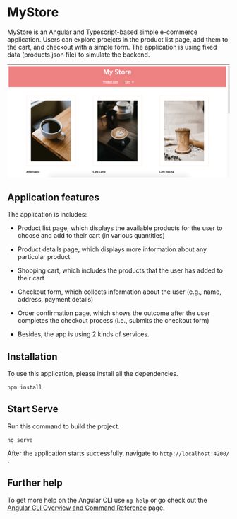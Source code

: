 # MyStore

MyStore is an Angular and Typescript-based simple e-commerce application. Users can explore proejcts in the product list page, add them to the cart, and checkout with a simple form. The application is using fixed data (products.json file) to simulate the backend.

![](https://github.com/choiyounyeong/angular-my-store/blob/main/app-image/mystoreapp.gif?raw=true)

## Application features

The application is includes:

- Product list page, which displays the available products for the user to choose and add to their cart (in various quantities)
- Product details page, which displays more information about any particular product
- Shopping cart, which includes the products that the user has added to their cart
- Checkout form, which collects information about the user (e.g., name, address, payment details)
- Order confirmation page, which shows the outcome after the user completes the checkout process (i.e., submits the checkout form)

- Besides, the app is using 2 kinds of services.

## Installation

To use this application, please install all the dependencies.

```
npm install
```

## Start Serve

Run this command to build the project.

```
ng serve
```

After the application starts successfully, navigate to `http://localhost:4200/` .

## Further help

To get more help on the Angular CLI use `ng help` or go check out the [Angular CLI Overview and Command Reference](https://angular.io/cli) page.
